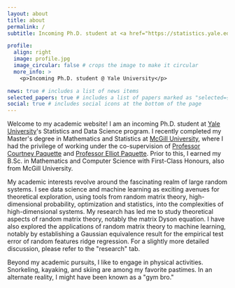 ```yaml
---
layout: about
title: about
permalink: /
subtitle: Incoming Ph.D. student at <a href="https://statistics.yale.edu/">Yale University - Department of Statistics and Data Science</a>

profile:
  align: right
  image: profile.jpg
  image_circular: false # crops the image to make it circular
  more_info: >
    <p>Incoming Ph.D. student @ Yale University</p>

news: true # includes a list of news items
selected_papers: true # includes a list of papers marked as "selected={true}"
social: true # includes social icons at the bottom of the page
---
```


Welcome to my academic website! I am an incoming Ph.D. student at [Yale University](https://www.yale.edu/)'s Statistics and Data Science program. I recently completed my Master's degree in Mathematics and Statistics at [McGill University](https://www.mcgill.ca/), where I had the privilege of working under the co-supervision of [Professor Courtney Paquette](https://cypaquette.github.io/) and [Professor Elliot Paquette](https://elliotpaquette.github.io/). Prior to this, I earned my B.Sc. in Mathematics and Computer Science with First-Class Honours, also from McGill University.

My academic interests revolve around the fascinating realm of large random systems. I see data science and machine learning as exciting avenues for theoretical exploration, using tools from random matrix theory, high-dimensional probability, optimization and statistics, into the complexities of high-dimensional systems. My research has led me to study theoretical aspects of random matrix theory, notably the matrix Dyson equation. I have also explored the applications of random matrix theory to machine learning, notably by establishing a Gaussian equivalence result for the empirical test error of random features ridge regression. For a slightly more detailed discussion, please refer to the "research" tab.

Beyond my academic pursuits, I like to engage in physical activities. Snorkeling, kayaking, and skiing are among my favorite pastimes. In an alternate reality, I might have been known as a "gym bro."
